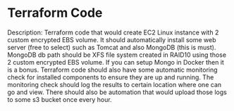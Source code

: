 # Terraform Code 

Description:
Terraform code that would create EC2 Linux instance with 2 custom encrypted EBS volume.
It should automatically install some web server (free to select) such as Tomcat and also MongoDB (this is must). MongoDB db path should be XFS file system created in RAID10 using those 2 custom encrypted EBS volume. If you can setup Mongo in Docker then it is a bonus.
Terraform code should also have some automatic monitoring check for installed components to ensure they are up and running. The monitoring check should log the results to certain location where one can go and view. There should also be automation that would upload those logs to some s3 bucket once every hour.
